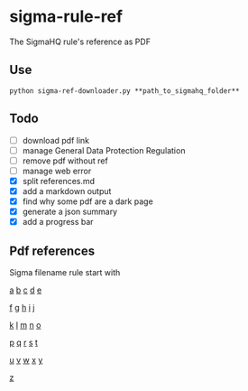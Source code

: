 # sigma-rule-ref
The SigmaHQ rule's reference as PDF

## Use
`python sigma-ref-downloader.py **path_to_sigmahq_folder**`

## Todo
- [ ] download pdf link
- [ ] manage General Data Protection Regulation
- [ ] remove pdf without ref
- [ ] manage web error
- [X] split references.md 
- [X] add a markdown output
- [X] find why some pdf are a dark page
- [X] generate a json summary
- [X] add a progress bar

## Pdf references

Sigma filename rule start with 

[a](./references_a.md)  [b](./references_b.md)  [c](./references_c.md)  [d](./references_d.md)  [e](./references_e.md)

[f](./references_f.md)  [g](./references_g.md)  [h](./references_h.md)  [i](./references_i.md)  [j](./references_j.md)

[k](./references_k.md)  [l](./references_l.md)  [m](./references_m.md)  [n](./references_n.md)  [o](./references_o.md)

[p](./references_p.md)  [q](./references_q.md)  [r](./references_r.md)  [s](./references_s.md)  [t](./references_t.md)

[u](./references_u.md)  [v](./references_v.md)  [w](./references_w.md)  [x](./references_x.md)  [y](./references_y.md)

[z](./references_z.md)
